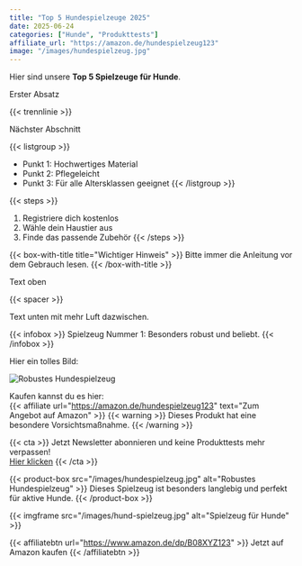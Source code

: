 ```yaml
---
title: "Top 5 Hundespielzeuge 2025"
date: 2025-06-24
categories: ["Hunde", "Produkttests"]
affiliate_url: "https://amazon.de/hundespielzeug123"
image: "/images/hundespielzeug.jpg"
---
```


Hier sind unsere **Top 5 Spielzeuge für Hunde**.

Erster Absatz

{{< trennlinie >}}

Nächster Abschnitt


{{< listgroup >}}
- Punkt 1: Hochwertiges Material
- Punkt 2: Pflegeleicht
- Punkt 3: Für alle Altersklassen geeignet
{{< /listgroup >}}


{{< steps >}}
1. Registriere dich kostenlos
2. Wähle dein Haustier aus
3. Finde das passende Zubehör
{{< /steps >}}


{{< box-with-title title="Wichtiger Hinweis" >}}
Bitte immer die Anleitung vor dem Gebrauch lesen.
{{< /box-with-title >}}


Text oben

{{< spacer >}}

Text unten mit mehr Luft dazwischen.

{{< infobox >}}
Spielzeug Nummer 1: Besonders robust und beliebt.
{{< /infobox >}}

Hier ein tolles Bild:

![Robustes Hundespielzeug](/images/hundespielzeug.jpg)

Kaufen kannst du es hier:  
{{< affiliate url="https://amazon.de/hundespielzeug123" text="Zum Angebot auf Amazon" >}}
{{< warning >}}
Dieses Produkt hat eine besondere Vorsichtsmaßnahme.
{{< /warning >}}

{{< cta >}}
Jetzt Newsletter abonnieren und keine Produkttests mehr verpassen!  
[Hier klicken](https://zoolory.de/newsletter)
{{< /cta >}}

{{< product-box src="/images/hundespielzeug.jpg" alt="Robustes Hundespielzeug" >}}
Dieses Spielzeug ist besonders langlebig und perfekt für aktive Hunde.
{{< /product-box >}}

{{< imgframe src="/images/hund-spielzeug.jpg" alt="Spielzeug für Hunde" >}}

{{< affiliatebtn url="https://www.amazon.de/dp/B08XYZ123" >}}
Jetzt auf Amazon kaufen
{{< /affiliatebtn >}}
